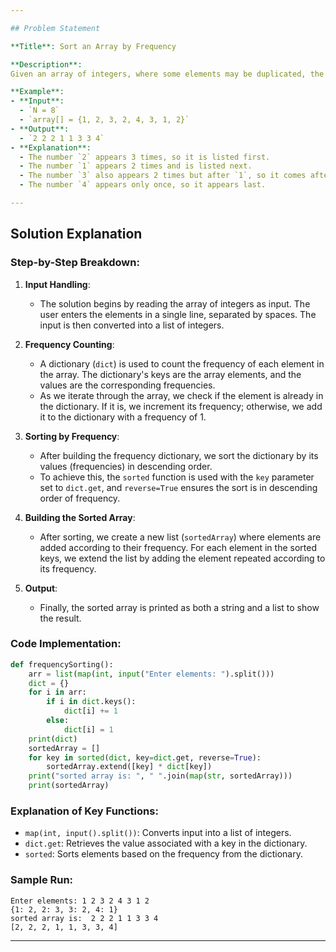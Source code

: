 ```yaml
---

## Problem Statement

**Title**: Sort an Array by Frequency

**Description**:  
Given an array of integers, where some elements may be duplicated, the task is to sort the array based on the frequency of each element. The element with the highest frequency should appear first, followed by the element with the next highest frequency, and so on. If two elements have the same frequency, they should appear in the order they first appeared in the array.

**Example**:
- **Input**: 
  - `N = 8`
  - `array[] = {1, 2, 3, 2, 4, 3, 1, 2}`
- **Output**: 
  - `2 2 2 1 1 3 3 4`
- **Explanation**: 
  - The number `2` appears 3 times, so it is listed first. 
  - The number `1` appears 2 times and is listed next.
  - The number `3` also appears 2 times but after `1`, so it comes after `1` in the output.
  - The number `4` appears only once, so it appears last.

---
```


## Solution Explanation

### Step-by-Step Breakdown:

1. **Input Handling**:
   - The solution begins by reading the array of integers as input. The user enters the elements in a single line, separated by spaces. The input is then converted into a list of integers.

2. **Frequency Counting**:
   - A dictionary (`dict`) is used to count the frequency of each element in the array. The dictionary's keys are the array elements, and the values are the corresponding frequencies.
   - As we iterate through the array, we check if the element is already in the dictionary. If it is, we increment its frequency; otherwise, we add it to the dictionary with a frequency of 1.

3. **Sorting by Frequency**:
   - After building the frequency dictionary, we sort the dictionary by its values (frequencies) in descending order.
   - To achieve this, the `sorted` function is used with the `key` parameter set to `dict.get`, and `reverse=True` ensures the sort is in descending order of frequency.

4. **Building the Sorted Array**:
   - After sorting, we create a new list (`sortedArray`) where elements are added according to their frequency. For each element in the sorted keys, we extend the list by adding the element repeated according to its frequency.

5. **Output**:
   - Finally, the sorted array is printed as both a string and a list to show the result.

### Code Implementation:

```python
def frequencySorting():
    arr = list(map(int, input("Enter elements: ").split()))
    dict = {}
    for i in arr:
        if i in dict.keys():
            dict[i] += 1
        else:
            dict[i] = 1
    print(dict)
    sortedArray = []
    for key in sorted(dict, key=dict.get, reverse=True):
        sortedArray.extend([key] * dict[key])
    print("sorted array is: ", " ".join(map(str, sortedArray)))
    print(sortedArray)
```

### Explanation of Key Functions:
- `map(int, input().split())`: Converts input into a list of integers.
- `dict.get`: Retrieves the value associated with a key in the dictionary.
- `sorted`: Sorts elements based on the frequency from the dictionary.

### Sample Run:
```text
Enter elements: 1 2 3 2 4 3 1 2
{1: 2, 2: 3, 3: 2, 4: 1}
sorted array is:  2 2 2 1 1 3 3 4
[2, 2, 2, 1, 1, 3, 3, 4]
```

---
